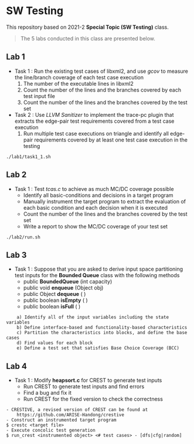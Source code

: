 <!--Heading-->
# SW Testing

This repository based on 2021-2 **Special Topic (SW Testing)** class.

<!-- Quote-->
> The 5 labs conducted in this class are presented below.

## Lab 1

- Task 1 : Run the existing test cases of libxml2, and use *gcov* to
measure the line/branch coverage of each test case execution
    1. The number of the executable lines in libxml2
    2. Count the number of the lines and the branches covered by each test input file
    3. Count the number of the lines and the branches covered by the test set 
- Task 2 : Use *LLVM Sanitizer* to implement the trace-pc plugin that extracts the edge-pair test requirements covered from a test case execution
    1. Run multiple test case executions on triangle and identify all edge-pair requirements covered by at least one test case execution in the testing

```
./lab1/task1_1.sh
```

## Lab 2

- Task 1 : Test *tcas.c* to achieve as much MC/DC coverage possible
    - Identify all basic-conditions and decisions in a target program
    - Manually instrument the target program to extract the evaluation of each basic condition and each decision when it is executed
    - Count the number of the lines and the branches covered by the test set 
    - Write a report to show the MC/DC coverage of your test set

```
./lab2/run.sh
```

## Lab 3
- Task 1 : Suppose that you are asked to derive input space partitioning test inputs for the **Bounded Queue** class with the following methods
    - public **BoundedQueue** (int capacity)
    - public void **enqueue** (Object obj)
    - public Object **dequeue** ( )
    - public boolean **isEmpty** ( )
    - public boolean **isFull** ( )


```
    a) Identify all of the input variables including the state variables 
    b) Define interface-based and functionality-based characteristics
    c) Partition the characteristics into blocks, and define the base cases
    d) Find values for each block
    e) Define a test set that satisfies Base Choice Coverage (BCC)
```

## Lab 4
- Task 1 : Modify **heapsort.c** for CREST to generate test inputs
    - Run CREST to generate test inputs and find errors
    - Find a bug and fix it
    - Run CREST for the fixed version to check the correctness

```
- CRESTIVE, a revised version of CREST can be found at
    https://github.com/ARISE-Handong/crestive
- Construct an instrumented target program
$ crestc <target file>
- Execute concolic test generation
$ run_crest <instrumented object> <# test cases> - [dfs|cfg|random]
```
